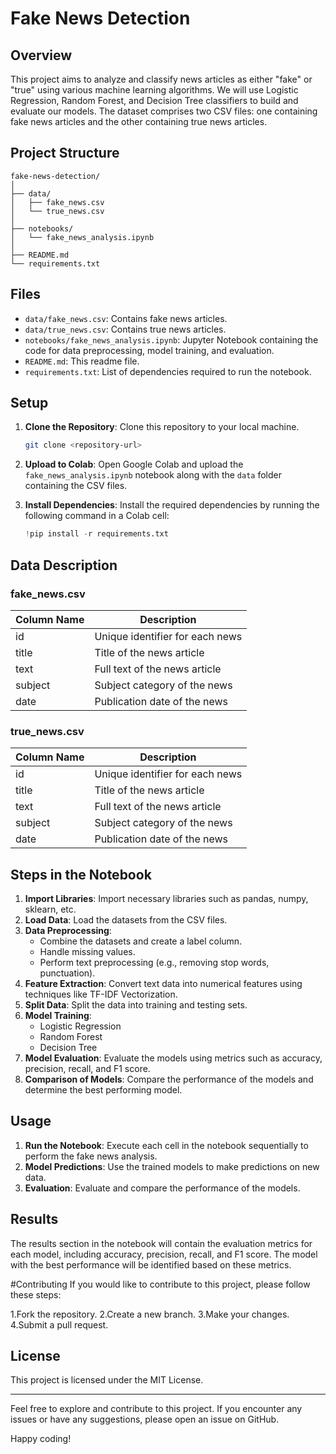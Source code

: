 # Fake News Detection

## Overview

This project aims to analyze and classify news articles as either "fake" or "true" using various machine learning algorithms. We will use Logistic Regression, Random Forest, and Decision Tree classifiers to build and evaluate our models. The dataset comprises two CSV files: one containing fake news articles and the other containing true news articles.

## Project Structure

```
fake-news-detection/
│
├── data/
│   ├── fake_news.csv
│   └── true_news.csv
│
├── notebooks/
│   └── fake_news_analysis.ipynb
│
├── README.md
└── requirements.txt
```

## Files

- `data/fake_news.csv`: Contains fake news articles.
- `data/true_news.csv`: Contains true news articles.
- `notebooks/fake_news_analysis.ipynb`: Jupyter Notebook containing the code for data preprocessing, model training, and evaluation.
- `README.md`: This readme file.
- `requirements.txt`: List of dependencies required to run the notebook.

## Setup

1. **Clone the Repository**: Clone this repository to your local machine.
   ```bash
   git clone <repository-url>
   ```

2. **Upload to Colab**: Open Google Colab and upload the `fake_news_analysis.ipynb` notebook along with the `data` folder containing the CSV files.

3. **Install Dependencies**: Install the required dependencies by running the following command in a Colab cell:
   ```python
   !pip install -r requirements.txt
   ```

## Data Description

### fake_news.csv

| Column Name | Description                     |
|-------------|---------------------------------|
| id          | Unique identifier for each news |
| title       | Title of the news article       |
| text        | Full text of the news article   |
| subject     | Subject category of the news    |
| date        | Publication date of the news    |

### true_news.csv

| Column Name | Description                     |
|-------------|---------------------------------|
| id          | Unique identifier for each news |
| title       | Title of the news article       |
| text        | Full text of the news article   |
| subject     | Subject category of the news    |
| date        | Publication date of the news    |

## Steps in the Notebook

1. **Import Libraries**: Import necessary libraries such as pandas, numpy, sklearn, etc.
2. **Load Data**: Load the datasets from the CSV files.
3. **Data Preprocessing**:
    - Combine the datasets and create a label column.
    - Handle missing values.
    - Perform text preprocessing (e.g., removing stop words, punctuation).
4. **Feature Extraction**: Convert text data into numerical features using techniques like TF-IDF Vectorization.
5. **Split Data**: Split the data into training and testing sets.
6. **Model Training**:
    - Logistic Regression
    - Random Forest
    - Decision Tree
7. **Model Evaluation**: Evaluate the models using metrics such as accuracy, precision, recall, and F1 score.
8. **Comparison of Models**: Compare the performance of the models and determine the best performing model.

## Usage

1. **Run the Notebook**: Execute each cell in the notebook sequentially to perform the fake news analysis.
2. **Model Predictions**: Use the trained models to make predictions on new data.
3. **Evaluation**: Evaluate and compare the performance of the models.

## Results

The results section in the notebook will contain the evaluation metrics for each model, including accuracy, precision, recall, and F1 score. The model with the best performance will be identified based on these metrics.

#Contributing
If you would like to contribute to this project, please follow these steps:

1.Fork the repository.
2.Create a new branch.
3.Make your changes.
4.Submit a pull request.



## License

This project is licensed under the MIT License.

---

Feel free to explore and contribute to this project. If you encounter any issues or have any suggestions, please open an issue on GitHub.

Happy coding!
